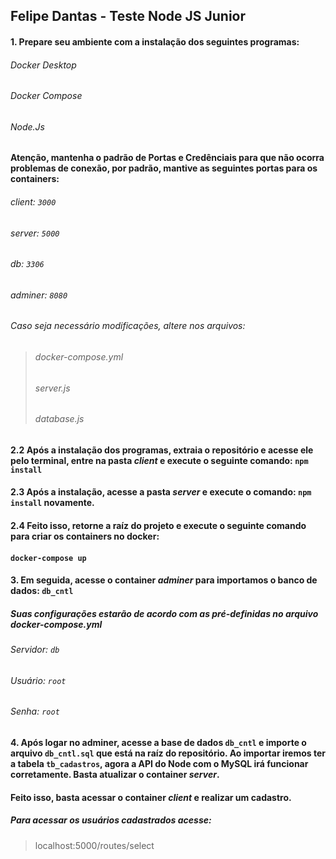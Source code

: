 ## Felipe Dantas - Teste Node JS Junior

#### 1. Prepare seu ambiente com a instalação dos seguintes programas:
###### Docker Desktop
###### Docker Compose
###### Node.Js

#### Atenção, mantenha o padrão de Portas e Credênciais para que não ocorra problemas de conexão, por padrão, mantive as seguintes portas para os containers:
###### client: `3000`
###### server: `5000`
###### db: `3306`
###### adminer: `8080`

###### Caso seja necessário modificações, altere nos arquivos: 
> ###### docker-compose.yml
> ###### server.js
> ###### database.js

#### 2.2 Após a instalação dos programas, extraia o repositório e acesse ele pelo terminal, entre na pasta *client* e execute o seguinte comando: ```npm install```

#### 2.3 Após a instalação, acesse a pasta *server* e execute o comando: ```npm install``` novamente.

#### 2.4 Feito isso, retorne a raíz do projeto e execute o seguinte comando para criar os containers no docker:
#### ```docker-compose up```
 
#### 3. Em seguida, acesse o container *adminer* para importamos o banco de dados: ``db_cntl`` 

##### Suas configurações estarão de acordo com as pré-definidas no arquivo **docker-compose.yml**
###### Servidor: `db`
###### Usuário: `root`
###### Senha: `root`

#### 4. Após logar no adminer, acesse a base de dados ``db_cntl`` e importe o arquivo ``db_cntl.sql`` que está na raíz do repositório. Ao importar iremos ter a tabela ``tb_cadastros``, agora a API do Node com o MySQL irá funcionar corretamente. Basta atualizar o container *server*.

#### Feito isso, basta acessar o container *client* e realizar um cadastro.

##### Para acessar os usuários cadastrados acesse:
> localhost:5000/routes/select



